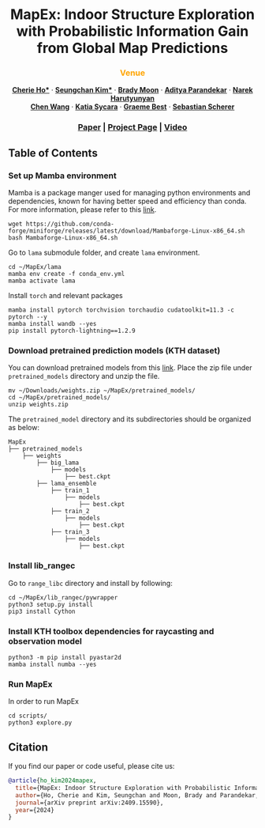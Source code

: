 <p align="center">
<h1 align="center">MapEx: Indoor Structure Exploration with Probabilistic Information Gain from Global Map Predictions</h1>
<h3 class="is-size-5 has-text-weight-bold" style="color: orange;" align="center">
    Venue
</h3>
  <p align="center">
    <a href="https://cherieho.com/" target="_blank"><strong>Cherie Ho*</strong></a>
    ·
    <a href="https://seungchan-kim.github.io" target="_blank"><strong>Seungchan Kim*</strong></a>
    ·
    <a href="https://bradymoon.com/" target="_blank"><strong>Brady Moon</strong></a>
    ·
    <a href=""><strong>Aditya Parandekar</strong></a>
    ·
    <a href=""><strong>Narek Harutyunyan</strong></a>
    <br>
    <a href="https://sairlab.org/team/chenw/" target="_blank"><strong>Chen Wang</strong></a>
    ·
    <a href="https://www.cs.cmu.edu/~./katia/" target="_blank"><strong>Katia Sycara</strong></a>
    ·
    <a href="https://profiles.uts.edu.au/Graeme.Best" target="_blank"><strong>Graeme Best</strong></a>
    ·
    <a href="https://theairlab.org/team/sebastian/" target="_blank"><strong>Sebastian Scherer</strong></a>
    <br>
  </p>
</p>
  <h3 align="center"><a href="https://arxiv.org/abs/2409.15590">Paper</a> | <a href="">Project Page</a> | <a href="">Video</a></h3>
  <div align="center"></div>


## Table of Contents

### Set up Mamba environment
Mamba is a package manger used for managing python environments and dependencies, known for having better speed and efficiency than conda. For more information, please refer to this <a href="https://mamba.readthedocs.io/en/latest/user_guide/mamba.html">link</a>. 

    wget https://github.com/conda-forge/miniforge/releases/latest/download/Mambaforge-Linux-x86_64.sh
    bash Mambaforge-Linux-x86_64.sh

Go to `lama` submodule folder, and create `lama` environment. 

    cd ~/MapEx/lama
    mamba env create -f conda_env.yml
    mamba activate lama

Install `torch` and relevant packages

    mamba install pytorch torchvision torchaudio cudatoolkit=11.3 -c pytorch --y
    mamba install wandb --yes
    pip install pytorch-lightning==1.2.9

### Download pretrained prediction models (KTH dataset)
You can download pretrained models from this <a href="https://drive.google.com/drive/u/0/folders/1u9WZ9ftwaMbP-RVySuNSVEdUDV_x4Dw6">link</a>. Place the zip file under `pretrained_models` directory and unzip the file. 

    mv ~/Downloads/weights.zip ~/MapEx/pretrained_models/
    cd ~/MapEx/pretrained_models/
    unzip weights.zip

The `pretrained_model` directory and its subdirectories should be organized as below: 

    MapEx
    ├── pretrained_models
        ├── weights
            ├── big_lama
                ├── models
                    ├── best.ckpt
            ├── lama_ensemble
                ├── train_1
                    ├── models
                        ├── best.ckpt
                ├── train_2
                    ├── models
                        ├── best.ckpt
                ├── train_3
                    ├── models
                        ├── best.ckpt    

### Install lib_rangec
Go to `range_libc` directory and install by following:

    cd ~/MapEx/lib_rangec/pywrapper
    python3 setup.py install 
    pip3 install Cython

### Install KTH toolbox dependencies for raycasting and observation model

    python3 -m pip install pyastar2d
    mamba install numba --yes

### Run MapEx
In order to run MapEx

    cd scripts/
    python3 explore.py

## Citation

If you find our paper or code useful, please cite us:

```bib
@article{ho_kim2024mapex,
  title={MapEx: Indoor Structure Exploration with Probabilistic Information Gain from Global Map Predictions},
  author={Ho, Cherie and Kim, Seungchan and Moon, Brady and Parandekar, Aditya and Harutyunyan, Narek and Wang, Chen and Sycara, Katia and Best, Graeme and Scherer, Sebastian},
  journal={arXiv preprint arXiv:2409.15590},
  year={2024}
}
```
